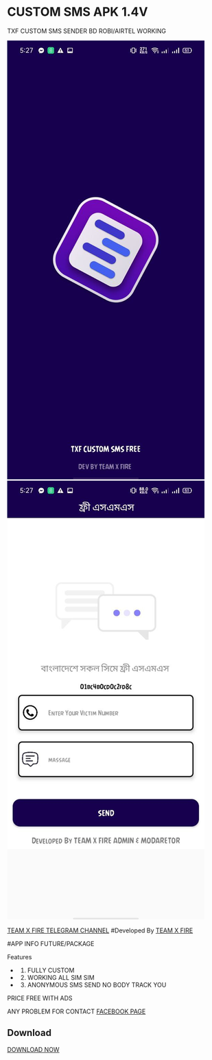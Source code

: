 # CUSTOM SMS APK 1.4V

  TXF CUSTOM SMS SENDER BD ROBI/AIRTEL WORKING
   
 ![Logo](photo_2_2023-08-29_17-27-06.jpg)
 ![Logo](photo_1_2023-08-29_17-27-06.jpg)

 [TEAM X FIRE TELEGRAM CHANNEL](https://t.me/team_x_fire) 
 #Developed By
 <a href="https://www.facebook.com/team.x.fire.official">TEAM X FIRE</a> 

  

  #APP INFO FUTURE/PACKAGE

 Features 
 - 1) FULLY CUSTOM
 - 2) WORKING ALL SIM SIM
 - 3) ANONYMOUS SMS SEND NO BODY TRACK YOU

PRICE FREE WITH ADS

ANY PROBLEM FOR CONTACT 
 <a href="https://www.facebook.com/team.x.fire.official">FACEBOOK PAGE</a> 

 ## Download  

 <a href="https://github.com/teamxfire/CUSTOMSMSAPK/raw/main/FREE%20SMS_1.4.apk">DOWNLOAD NOW</a> 
